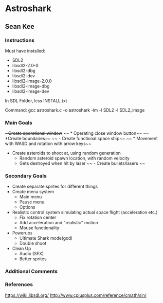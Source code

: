 # Astroshark
## Sean Kee

### Instructions
Must have installed:
 - SDL2
 - libsdl2-2.0-0
 - libsdl2-dbg
 - libsdl2-dev
 - libsdl2-image-2.0.0
 - libsdl2-image-dbg
 - libsdl2-image-dev

 In SDL Folder,
less INSTALL.txt

Command:
gcc astroshark.c -o astroshark -lm -l SDL2 -l SDL2_image
### Main Goals
 ~~- Create operational window~~
 	~~ * Operating close window button~~
 	~~ *Create boundaries~~
 ~~ - Create functional space ship~~
 	~~ * Movement with WASD and rotation with arrow keys~~
 - Create asteroids to shoot at, using random generation
 	* Random asteroid spawn location, with random velocity
 	* Gets destroyed when hit by laser
 ~~ - Create bullets/lasers ~~

### Secondary Goals
 - Create separate sprites for different things
 - Create menu system
 	* Main menu
 	* Pause menu
 	* Options
 - Realistic control system simulating actual space flight (acceleration etc.)
 	* Fix rotation center
 	* Add acceleration and "realistic" motion
 	* Mouse functionality
 - Powerups
 	* Ultimate Shark mode(god)
 	* Double shoot
 - Clean Up
 	* Audio (SFX)
 	* Better sprites

### Additional Comments


### References
https://wiki.libsdl.org/
http://www.cplusplus.com/reference/cmath/sin/
